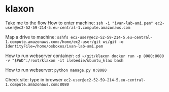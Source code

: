 # klaxon

Take me to the flow
How to enter machine:
`ssh -i "ivan-lab-ami.pem" ec2-user@ec2-52-59-214-5.eu-central-1.compute.amazonaws.com`

Map a drive to machine:
`sshfs ec2-user@ec2-52-59-214-5.eu-central-1.compute.amazonaws.com:/home/ec2-user/git ws/git -o IdentityFile=/home/osboxes/ivan-lab-ami.pem`

How to run webserver container:
`cd ~/git/klaxon
docker run -p 8080:8080  -v "$PWD":/root/klaxon -it ilebedie/ubuntu_klax bash`

How to run webserver:
`python manage.py 0:8080`

Check site: type in browser
`ec2-user@ec2-52-59-214-5.eu-central-1.compute.amazonaws.com:8080`
